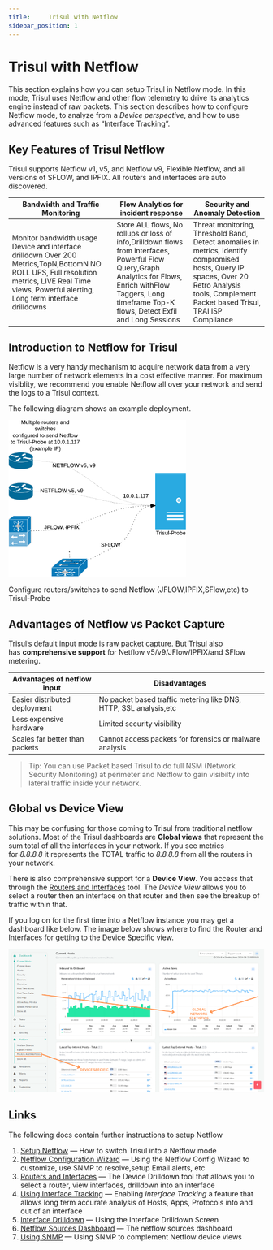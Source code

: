 ```yaml
---
title:     Trisul with Netflow
sidebar_position: 1
---
```


# Trisul with Netflow

This section explains how you can setup Trisul in Netflow mode. In this mode, Trisul uses Netflow and other flow telemetry to drive its analytics engine instead of raw packets. This section describes how to configure Netflow mode, to analyze from a *Device perspective*, and how to use advanced features such as “Interface Tracking”.

## Key Features of Trisul Netflow

Trisul supports Netflow v1, v5, and Netflow v9, Flexible Netflow, and all versions of SFLOW, and IPFIX. All routers and interfaces are auto discovered.

| Bandwidth and Traffic Monitoring                                                                                                                                                                    | Flow Analytics for incident response                                                                                                                                                                            | Security and Anomaly Detection                                                                                                                                                                 |
| --------------------------------------------------------------------------------------------------------------------------------------------------------------------------------------------------- | --------------------------------------------------------------------------------------------------------------------------------------------------------------------------------------------------------------- | ---------------------------------------------------------------------------------------------------------------------------------------------------------------------------------------------- |
| Monitor bandwidth usage  Device and interface drilldown Over 200 Metrics,TopN,BottomN NO ROLL UPS, Full resolution metrics, LIVE Real Time views, Powerful alerting, Long term interface drilldowns | Store ALL flows, No rollups or loss of info,Drilldown flows from interfaces, Powerful Flow Query,Graph Analytics for Flows, Enrich withFlow Taggers, Long timeframe Top-K flows, Detect Exfil and Long Sessions | Threat monitoring, Threshold Band, Detect anomalies in metrics, Identify compromised hosts, Query IP spaces, Over 20 Retro Analysis tools, Complement Packet based Trisul, TRAI ISP Compliance |

## Introduction to Netflow for Trisul

Netflow is a very handy mechanism to acquire network data from a very large number of network elements in a cost effective manner. For maximum visiblity, we recommend you enable Netflow all over your network and send the logs to a Trisul context.

The following diagram shows an example deployment.

![](images/netflow.png)

Configure routers/switches to send Netflow (JFLOW,IPFIX,SFlow,etc) to Trisul-Probe

## Advantages of Netflow vs Packet Capture

Trisul’s default input mode is raw packet capture. But Trisul also has **comprehensive support** for Netflow v5/v9/JFlow/IPFIX/and SFlow metering.

| Advantages of netflow input    | Disadvantages                                                     |
| ------------------------------ | ----------------------------------------------------------------- |
| Easier distributed deployment  | No packet based traffic metering like DNS, HTTP, SSL analysis,etc |
| Less expensive hardware        | Limited security visibility                                       |
| Scales far better than packets | Cannot access packets for forensics or malware analysis           |

> Tip: You can use Packet based Trisul to do full NSM (Network Security Monitoring) at perimeter and Netflow to gain visibilty into lateral traffic inside your network.

## Global vs Device View

This may be confusing for those coming to Trisul from traditional netflow solutions. Most of the Trisul dashboards are **Global views** that represent the sum total of all the interfaces in your network. If you see metrics for *8.8.8.8* it represents the TOTAL traffic to *8.8.8.8* from all the routers in your network.

There is also comprehensive support for a **Device View**. You access that through the [Routers and Interfaces](routers_and_interfaces#routers_and_interfaces) tool. The *Device View* allows you to select a router then an interface on that router and then see the breakup of traffic within that.

If you log on for the first time into a Netflow instance you may get a dashboard like below. The image below shows where to find the Router and Interfaces for getting to the Device Specific view.

![](images/Current_host.png)

## Links

The following docs contain further instructions to setup Netflow

1. [Setup Netflow](netflow_setup#netflow_setup) — How to switch Trisul into a Netflow mode
2. [Netflow Configuration Wizard](netflow_wizard#netflow_wizard) — Using the Netflow Config Wizard to customize, use SNMP to resolve,setup Email alerts, etc
3. [Routers and Interfaces](routers_and_interfaces#routers_and_interfaces) — The Device Drilldown tool that allows you to select a router, view interfaces, drilldown into an interface
4. [Using Interface Tracking](interface_tracker#interface_tracker) — Enabling *Interface Tracking* a feature that allows long term accurate analysis of Hosts, Apps, Protocols into and out of an interface
5. [Interface Drilldown](drilldown#drilldown) — Using the Interface Drilldown Screen
6. [Netflow Sources Dashboard](sources#sources) — The netflow sources dashboard
7. [Using SNMP](snmp#snmp) — Using SNMP to complement Netflow device views
